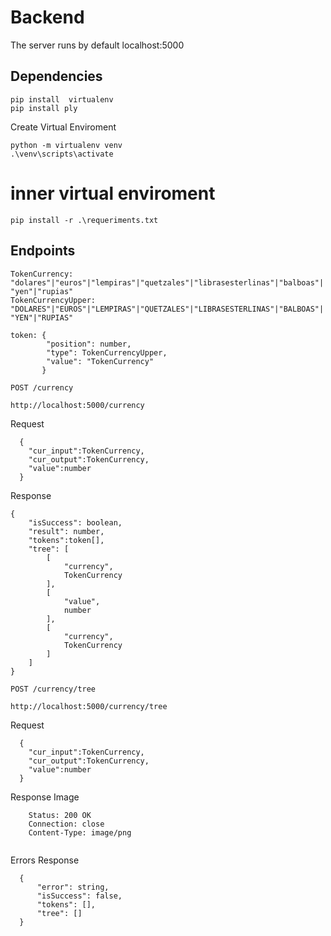 # Backend
The server runs by default localhost:5000 

## Dependencies
```
pip install  virtualenv
pip install ply
```
Create Virtual Enviroment
```
python -m virtualenv venv
.\venv\scripts\activate
```
# inner virtual enviroment
```
pip install -r .\requeriments.txt
```

## Endpoints

```TokenCurrency: "dolares"|"euros"|"lempiras"|"quetzales"|"librasesterlinas"|"balboas"|"yen"|"rupias"```  
```TokenCurrencyUpper: "DOLARES"|"EUROS"|"LEMPIRAS"|"QUETZALES"|"LIBRASESTERLINAS"|"BALBOAS"|"YEN"|"RUPIAS"```
```
token: {
        "position": number,
        "type": TokenCurrencyUpper,
        "value": "TokenCurrency"
       }
```

`POST /currency`

    http://localhost:5000/currency

Request
```
  {
    "cur_input":TokenCurrency,
    "cur_output":TokenCurrency,
    "value":number
  }
```

Response
```
{
    "isSuccess": boolean,
    "result": number,
    "tokens":token[],
    "tree": [
        [
            "currency",
            TokenCurrency
        ],
        [
            "value",
            number
        ],
        [
            "currency",
            TokenCurrency
        ]
    ]
}
```

`POST /currency/tree`

    http://localhost:5000/currency/tree

Request
```
  {
    "cur_input":TokenCurrency,
    "cur_output":TokenCurrency,
    "value":number
  }
```

Response
Image
```
    Status: 200 OK
    Connection: close
    Content-Type: image/png
    
```

Errors Response
```
  {
      "error": string,
      "isSuccess": false,
      "tokens": [],
      "tree": []
  }
```
